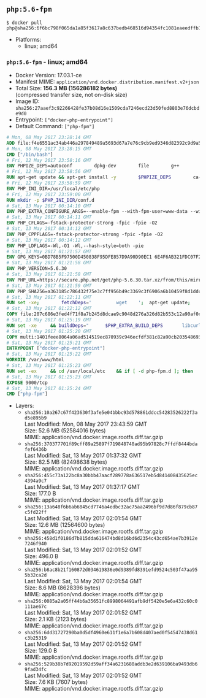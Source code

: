## `php:5.6-fpm`

```console
$ docker pull php@sha256:6f6bc798f065da1a85f3617a8c637bedb468516d94354fc1081eaeedffb1b293
```

-	Platforms:
	-	linux; amd64

### `php:5.6-fpm` - linux; amd64

-	Docker Version: 17.03.1-ce
-	Manifest MIME: `application/vnd.docker.distribution.manifest.v2+json`
-	Total Size: **156.3 MB (156286182 bytes)**  
	(compressed transfer size, not on-disk size)
-	Image ID: `sha256:27aaef3c92266428fe37b08d16e1509cda7246ecd23d50fed8803e76dcbde9d0`
-	Entrypoint: `["docker-php-entrypoint"]`
-	Default Command: `["php-fpm"]`

```dockerfile
# Mon, 08 May 2017 23:28:14 GMT
ADD file:f4e6551ac34ab446a297849489a5693d67a7e76c9cb9ed9346d82392c9d9a5fe in / 
# Mon, 08 May 2017 23:28:15 GMT
CMD ["/bin/bash"]
# Fri, 12 May 2017 23:58:16 GMT
ENV PHPIZE_DEPS=autoconf 		dpkg-dev 		file 		g++ 		gcc 		libc-dev 		libpcre3-dev 		make 		pkg-config 		re2c
# Fri, 12 May 2017 23:58:56 GMT
RUN apt-get update && apt-get install -y 		$PHPIZE_DEPS 		ca-certificates 		curl 		libedit2 		libsqlite3-0 		libxml2 		xz-utils 	--no-install-recommends && rm -r /var/lib/apt/lists/*
# Fri, 12 May 2017 23:58:59 GMT
ENV PHP_INI_DIR=/usr/local/etc/php
# Fri, 12 May 2017 23:59:00 GMT
RUN mkdir -p $PHP_INI_DIR/conf.d
# Sat, 13 May 2017 00:14:10 GMT
ENV PHP_EXTRA_CONFIGURE_ARGS=--enable-fpm --with-fpm-user=www-data --with-fpm-group=www-data
# Sat, 13 May 2017 00:14:11 GMT
ENV PHP_CFLAGS=-fstack-protector-strong -fpic -fpie -O2
# Sat, 13 May 2017 00:14:12 GMT
ENV PHP_CPPFLAGS=-fstack-protector-strong -fpic -fpie -O2
# Sat, 13 May 2017 00:14:12 GMT
ENV PHP_LDFLAGS=-Wl,-O1 -Wl,--hash-style=both -pie
# Sat, 13 May 2017 01:21:57 GMT
ENV GPG_KEYS=0BD78B5F97500D450838F95DFE857D9A90D90EC1 6E4F6AB321FDC07F2C332E3AC2BF0BC433CFC8B3
# Sat, 13 May 2017 01:21:58 GMT
ENV PHP_VERSION=5.6.30
# Sat, 13 May 2017 01:21:58 GMT
ENV PHP_URL=https://secure.php.net/get/php-5.6.30.tar.xz/from/this/mirror PHP_ASC_URL=https://secure.php.net/get/php-5.6.30.tar.xz.asc/from/this/mirror
# Sat, 13 May 2017 01:21:59 GMT
ENV PHP_SHA256=a363185c786432f75e3c7ff956b49c3369c3f6906a6b10459f8d1ddc22f70805 PHP_MD5=68753955a8964ae49064c6424f81eb3e
# Sat, 13 May 2017 01:22:11 GMT
RUN set -xe; 		fetchDeps=' 		wget 	'; 	apt-get update; 	apt-get install -y --no-install-recommends $fetchDeps; 	rm -rf /var/lib/apt/lists/*; 		mkdir -p /usr/src; 	cd /usr/src; 		wget -O php.tar.xz "$PHP_URL"; 		if [ -n "$PHP_SHA256" ]; then 		echo "$PHP_SHA256 *php.tar.xz" | sha256sum -c -; 	fi; 	if [ -n "$PHP_MD5" ]; then 		echo "$PHP_MD5 *php.tar.xz" | md5sum -c -; 	fi; 		if [ -n "$PHP_ASC_URL" ]; then 		wget -O php.tar.xz.asc "$PHP_ASC_URL"; 		export GNUPGHOME="$(mktemp -d)"; 		for key in $GPG_KEYS; do 			gpg --keyserver ha.pool.sks-keyservers.net --recv-keys "$key"; 		done; 		gpg --batch --verify php.tar.xz.asc php.tar.xz; 		rm -r "$GNUPGHOME"; 	fi; 		apt-get purge -y --auto-remove $fetchDeps
# Sat, 13 May 2017 01:22:12 GMT
COPY file:207c686e3fed4f71f8a7b245d8dcae9c9048d276a326d82b553c12a90af0c0ca in /usr/local/bin/ 
# Sat, 13 May 2017 01:25:19 GMT
RUN set -xe 	&& buildDeps=" 		$PHP_EXTRA_BUILD_DEPS 		libcurl4-openssl-dev 		libedit-dev 		libsqlite3-dev 		libssl-dev 		libxml2-dev 	" 	&& apt-get update && apt-get install -y $buildDeps --no-install-recommends && rm -rf /var/lib/apt/lists/* 		&& export CFLAGS="$PHP_CFLAGS" 		CPPFLAGS="$PHP_CPPFLAGS" 		LDFLAGS="$PHP_LDFLAGS" 	&& docker-php-source extract 	&& cd /usr/src/php 	&& gnuArch="$(dpkg-architecture --query DEB_BUILD_GNU_TYPE)" 	&& ./configure 		--build="$gnuArch" 		--with-config-file-path="$PHP_INI_DIR" 		--with-config-file-scan-dir="$PHP_INI_DIR/conf.d" 				--disable-cgi 				--enable-ftp 		--enable-mbstring 		--enable-mysqlnd 				--with-curl 		--with-libedit 		--with-openssl 		--with-zlib 				--with-pcre-regex=/usr 		--with-libdir="lib/$gnuArch" 				$PHP_EXTRA_CONFIGURE_ARGS 	&& make -j "$(nproc)" 	&& make install 	&& { find /usr/local/bin /usr/local/sbin -type f -executable -exec strip --strip-all '{}' + || true; } 	&& make clean 	&& docker-php-source delete 		&& apt-get purge -y --auto-remove -o APT::AutoRemove::RecommendsImportant=false $buildDeps
# Sat, 13 May 2017 01:25:20 GMT
COPY multi:1401feee8064a06ad514519ec870939c946ecfdf381c82a90cb2035486938ee9 in /usr/local/bin/ 
# Sat, 13 May 2017 01:25:21 GMT
ENTRYPOINT ["docker-php-entrypoint"]
# Sat, 13 May 2017 01:25:22 GMT
WORKDIR /var/www/html
# Sat, 13 May 2017 01:25:23 GMT
RUN set -ex 	&& cd /usr/local/etc 	&& if [ -d php-fpm.d ]; then 		sed 's!=NONE/!=!g' php-fpm.conf.default | tee php-fpm.conf > /dev/null; 		cp php-fpm.d/www.conf.default php-fpm.d/www.conf; 	else 		mkdir php-fpm.d; 		cp php-fpm.conf.default php-fpm.d/www.conf; 		{ 			echo '[global]'; 			echo 'include=etc/php-fpm.d/*.conf'; 		} | tee php-fpm.conf; 	fi 	&& { 		echo '[global]'; 		echo 'error_log = /proc/self/fd/2'; 		echo; 		echo '[www]'; 		echo '; if we send this to /proc/self/fd/1, it never appears'; 		echo 'access.log = /proc/self/fd/2'; 		echo; 		echo 'clear_env = no'; 		echo; 		echo '; Ensure worker stdout and stderr are sent to the main error log.'; 		echo 'catch_workers_output = yes'; 	} | tee php-fpm.d/docker.conf 	&& { 		echo '[global]'; 		echo 'daemonize = no'; 		echo; 		echo '[www]'; 		echo 'listen = [::]:9000'; 	} | tee php-fpm.d/zz-docker.conf
# Sat, 13 May 2017 01:25:23 GMT
EXPOSE 9000/tcp
# Sat, 13 May 2017 01:25:24 GMT
CMD ["php-fpm"]
```

-	Layers:
	-	`sha256:10a267c67f423630f3afe5e04bbbc93d578861ddcc54283526222f3ad5e895b9`  
		Last Modified: Mon, 08 May 2017 23:43:59 GMT  
		Size: 52.6 MB (52584016 bytes)  
		MIME: application/vnd.docker.image.rootfs.diff.tar.gzip
	-	`sha256:370377701f89cff89a25897f719848740ad95b97828c7ffdf8444bdafef6436b`  
		Last Modified: Sat, 13 May 2017 01:37:32 GMT  
		Size: 82.5 MB (82498638 bytes)  
		MIME: application/vnd.docker.image.rootfs.diff.tar.gzip
	-	`sha256:455c73a122bc8a30bbb47aacf289778a636517eb5d841408435625ec4394a9c7`  
		Last Modified: Sat, 13 May 2017 01:37:17 GMT  
		Size: 177.0 B  
		MIME: application/vnd.docker.image.rootfs.diff.tar.gzip
	-	`sha256:13a648f6b6ab6845cd7746a4edbc32ac75aa2496bf9d7d86f879cb87c5fd22ff`  
		Last Modified: Sat, 13 May 2017 02:01:54 GMT  
		Size: 12.6 MB (12564600 bytes)  
		MIME: application/vnd.docker.image.rootfs.diff.tar.gzip
	-	`sha256:458d1f0186d7b815dda616474bd8d16bd6d2354c43cd654ae7b3912e7246f940`  
		Last Modified: Sat, 13 May 2017 02:01:52 GMT  
		Size: 496.0 B  
		MIME: application/vnd.docker.image.rootfs.diff.tar.gzip
	-	`sha256:b8ac8b21f160872d034619836e0d9389fd8391efd9524c503f47aa955b32ca2d`  
		Last Modified: Sat, 13 May 2017 02:01:54 GMT  
		Size: 8.6 MB (8628396 bytes)  
		MIME: application/vnd.docker.image.rootfs.diff.tar.gzip
	-	`sha256:0085a2a05ff44b6a35651fc8998064491afb9df5420e5e6a432c60c0111ae67c`  
		Last Modified: Sat, 13 May 2017 02:01:52 GMT  
		Size: 2.1 KB (2123 bytes)  
		MIME: application/vnd.docker.image.rootfs.diff.tar.gzip
	-	`sha256:6dd31727290ba0d5df4960e611f1e6a7b608d407aed0f54547438d61c3b25319`  
		Last Modified: Sat, 13 May 2017 02:01:52 GMT  
		Size: 129.0 B  
		MIME: application/vnd.docker.image.rootfs.diff.tar.gzip
	-	`sha256:529b38b7d92019592d59aff34a6231680addb3e2d639106ba9493db69fad34fc`  
		Last Modified: Sat, 13 May 2017 02:01:52 GMT  
		Size: 7.6 KB (7607 bytes)  
		MIME: application/vnd.docker.image.rootfs.diff.tar.gzip
